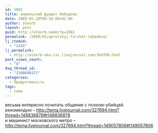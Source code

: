 ```yaml
---
id: 1082
title: апрельский фуршет Лебедева
date: 2009-05-28T09:20:00+02:00
author: alexrb
layout: post
guid: http://alexrb.name/?p=1082
permalink: /2009/05/aprelskyj-furshet-lebedeva/
lj_itemid:
  - "1424"
lj_permalink:
  - http://alexrb-aka-ral.livejournal.com/364700.html
post_views_count:
  - "4"
dsq_thread_id:
  - "3108640372"
categories:
  - Продуктивність
tags:
  - tema
---
```

весьма интересно почитать общение с психом-убийцей.  
рекомендую &#8211; <http://tema.livejournal.com/327694.html?thread=148836878#t148836878>  
и машинист московского метро &#8211; <http://tema.livejournal.com/327694.html?thread=149057806#t149057806>